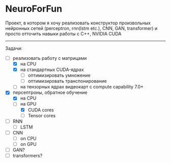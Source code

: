 # NeuroForFun
Проект, в котором я хочу реализовать конструктор произвольных нейронных сетей (perceptron, rnn(lstm etc.), CNN, GAN, transformer) и просто отточить навыки работы с C++, NVIDIA CUDA

---

Задачи:
- [ ] реализовать работу с матрицами
  - [x] на CPU
  - [x] на стандартных CUDA-ядрах
    - [ ] оптимизировать умножение
    - [ ] оптимизировать транспонирование
  - [ ] на тензорных ядрах видеокарт с compute capability 7.0+
- [x] персептроны, обратное обучение
  - [x] на CPU
  - [ ] на GPU
    - [x] CUDA cores
    - [ ] Tensor cores
- [ ] RNN
  - [ ] LSTM
- [ ] CNN
  - [ ] on CPU
  - [ ] on GPU
- [ ] GAN?
- [ ] transformers?
